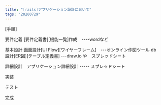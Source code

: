 ```yaml
---
title: "[rails]アプリケーション設計において"
tags: "20200729"
---
```


[手順]

要件定義 [要件定義書][機能一覧]作成　----wordなど

基本設計 画面設計[UI Flow][ワイヤーフレーム]　---オンライン作図ツール
		db設計[ER図][テーブル定義書] ---draw.io や　スプレッドシート

詳細設計　アプリケーション詳細設計 ----- スプレッドシート

実装

テスト

完成
